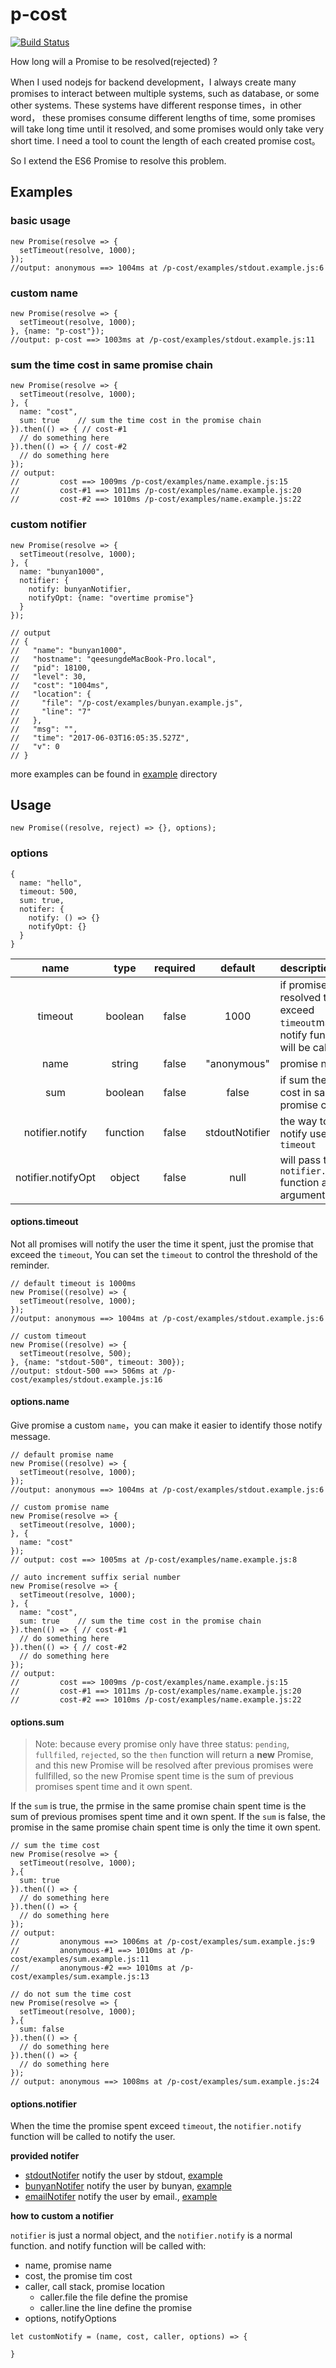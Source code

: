 # p-cost

[![Build Status](https://travis-ci.org/qeesung/p-cost.svg?branch=master)](https://travis-ci.org/qeesung/p-cost)

How long will a Promise to be resolved(rejected) ? 

When I used nodejs for backend development，I always create many promises to interact between multiple systems, 
such as database, or some other systems. These systems have different response times，in other word， 
these promises consume different lengths of time, some promises will take long time until it resolved, and some 
promises would only take very short time. I need a tool to count the length of each created promise cost。

So I extend the ES6 Promise to resolve this problem.


## Examples

### basic usage

```node
new Promise(resolve => {
  setTimeout(resolve, 1000);
});
//output: anonymous ==> 1004ms at /p-cost/examples/stdout.example.js:6
```

### custom name
```node
new Promise(resolve => {
  setTimeout(resolve, 1000);
}, {name: "p-cost"});
//output: p-cost ==> 1003ms at /p-cost/examples/stdout.example.js:11
```

### sum the time cost in same promise chain
```node
new Promise(resolve => {
  setTimeout(resolve, 1000);
}, {
  name: "cost",
  sum: true    // sum the time cost in the promise chain
}).then(() => { // cost-#1
  // do something here
}).then(() => { // cost-#2
  // do something here
});
// output:
//         cost ==> 1009ms /p-cost/examples/name.example.js:15
//         cost-#1 ==> 1011ms /p-cost/examples/name.example.js:20
//         cost-#2 ==> 1010ms /p-cost/examples/name.example.js:22
```

### custom notifier

```node
new Promise(resolve => {
  setTimeout(resolve, 1000);
}, {
  name: "bunyan1000",
  notifier: {
    notify: bunyanNotifier,
    notifyOpt: {name: "overtime promise"}
  }
});

// output
// {
//   "name": "bunyan1000",
//   "hostname": "qeesungdeMacBook-Pro.local",
//   "pid": 18100,
//   "level": 30,
//   "cost": "1004ms",
//   "location": {
//     "file": "/p-cost/examples/bunyan.example.js",
//     "line": "7"
//   },
//   "msg": "",
//   "time": "2017-06-03T16:05:35.527Z",
//   "v": 0
// }
```

more examples can be found in [example](https://github.com/qeesung/p-cost/tree/master/examples) directory

## Usage

```node
new Promise((resolve, reject) => {}, options);
```
### options

```node
{
  name: "hello",
  timeout: 500,
  sum: true,
  notifer: {
    notify: () => {}
    notifyOpt: {}
  }
}
```

| name |type| required | default |description | 
|:-:|:-:|:-:|:-:| :-- |
| timeout |boolean| false | 1000 | if promise resolved time exceed `timeout`ms, notify function will be called |
| name | string | false | "anonymous" | promise name |
| sum | boolean | false | false | if sum the time cost in same promise chain |
| notifier.notify | function | false | stdoutNotifier | the way to notify user if `timeout` |
| notifier.notifyOpt | object | false | null | will pass to `notifier.notify` function as argument |

#### options.timeout

Not all promises will notify the user the time it spent, just the promise that exceed the `timeout`, You can set the `timeout` to control the threshold of the reminder.

```node
// default timeout is 1000ms
new Promise((resolve) => {
  setTimeout(resolve, 1000);
});
//output: anonymous ==> 1004ms at /p-cost/examples/stdout.example.js:6
```

```node
// custom timeout
new Promise((resolve) => {
  setTimeout(resolve, 500);
}, {name: "stdout-500", timeout: 300});
//output: stdout-500 ==> 506ms at /p-cost/examples/stdout.example.js:16
```

#### options.name

Give promise a custom `name`，you can make it easier to identify those notify message.

```node
// default promise name
new Promise((resolve) => {
  setTimeout(resolve, 1000);
});
//output: anonymous ==> 1004ms at /p-cost/examples/stdout.example.js:6
```

```node
// custom promise name
new Promise(resolve => {
  setTimeout(resolve, 1000);
}, {
  name: "cost"
});
// output: cost ==> 1005ms at /p-cost/examples/name.example.js:8

// auto increment suffix serial number
new Promise(resolve => {
  setTimeout(resolve, 1000);
}, {
  name: "cost",
  sum: true    // sum the time cost in the promise chain
}).then(() => { // cost-#1
  // do something here
}).then(() => { // cost-#2
  // do something here
});
// output:
//         cost ==> 1009ms /p-cost/examples/name.example.js:15
//         cost-#1 ==> 1011ms /p-cost/examples/name.example.js:20
//         cost-#2 ==> 1010ms /p-cost/examples/name.example.js:22
```

#### options.sum

> Note: because every promise only have three status: `pending`, `fullfiled`, `rejected`, so the `then` function
will return a **new** Promise, and this new Promise will be resolved after previous promises were fullfilled, so 
the new Promise spent time is the sum of previous promises spent time and it own spent.

If the `sum` is true, the prmise in the same promise chain spent time is the sum of previous promises spent time and it own spent.
If the `sum` is false, the promise in the same promise chain spent time is only the time it own spent.

```node
// sum the time cost
new Promise(resolve => {
  setTimeout(resolve, 1000);
},{
  sum: true
}).then(() => {
  // do something here
}).then(() => {
  // do something here
});
// output:
//         anonymous ==> 1006ms at /p-cost/examples/sum.example.js:9
//         anonymous-#1 ==> 1010ms at /p-cost/examples/sum.example.js:11
//         anonymous-#2 ==> 1010ms at /p-cost/examples/sum.example.js:13
```

```node
// do not sum the time cost
new Promise(resolve => {
  setTimeout(resolve, 1000);
},{
  sum: false
}).then(() => {
  // do something here
}).then(() => {
  // do something here
});
// output: anonymous ==> 1008ms at /p-cost/examples/sum.example.js:24

```

#### options.notifier

When the time the promise spent exceed `timeout`, the `notifier.notify` function will be called to notify the user.

**provided notifer** 

- [stdoutNotifer](https://github.com/qeesung/p-cost/blob/master/lib/notifiers/stdout.js) notify the user by stdout, [example](https://github.com/qeesung/p-cost/blob/master/examples/stdout.example.js)
- [bunyanNotifer](https://github.com/qeesung/p-cost/blob/master/lib/notifiers/bunyan.js) notify the user by bunyan, [example](https://github.com/qeesung/p-cost/blob/master/examples/bunyan.example.js)
- [emailNotifer](https://github.com/qeesung/p-cost/blob/master/lib/notifiers/email.js) notify the user by email., [example](https://github.com/qeesung/p-cost/blob/master/examples/email.example.js)

**how to custom a notifier**

`notifier` is just a normal object, and the `notifier.notify` is a normal function. and notify function will be called with:
- name, promise name
- cost, the promise tim cost
- caller, call stack, promise location
  - caller.file the file define the promise
  - caller.line the line define the promise
- options, notifyOptions

```node
let customNotify = (name, cost, caller, options) => {
  
}
```

